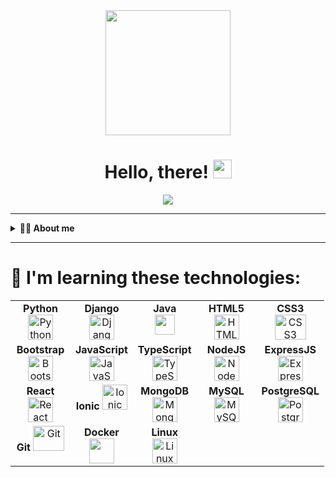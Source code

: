 <div id="header" align="center">
  <img src="https://media.giphy.com/media/lOs74pwVzfZElO3VDY/giphy.gif" width="200"/>
  <h1>
    Hello, there! 
    <img src="https://media.giphy.com/media/hvRJCLFzcasrR4ia7z/giphy.gif" width="30"/>
  </h1>
</div>

<div align="center">
  <img src="https://media.giphy.com/media/dWesBcTLavkZuG35MI/giphy.gif"/>
</div>

---

<details>
  <summary><b>👨‍💻 About me</b></summary></br>
  I'm a study computer engineer 💻 from Chile
  
  - 👾 I like to try new things.
  - 🌱 Contributing to Open Source.
</details>

---

# 🔭 I'm learning these technologies:

<table>
  <tbody>
    <tr valign="top">
      <td width="80px" align="center">
        <span><strong>Python</strong></span>
        <img src="https://cdn.jsdelivr.net/gh/devicons/devicon/icons/python/python-original.svg" title="Python" alt="Python" width="40" height="40"/>
      </td>
      <td width="80px" align="center">
        <span><strong>Django</strong></span>
        <img src="https://cdn.jsdelivr.net/gh/devicons/devicon/icons/django/django-plain-wordmark.svg" title="Django" alt="Django" width="40" height="40"/>
      </td>
       </td>
         <td width="80px" align="center">
         <span><strong>Java</strong></span><br>
         <img src="https://cdn.jsdelivr.net/gh/devicons/devicon/icons/java/java-original.svg" height="32">
         </td>
      <td width="80px" align="center">
        <span><strong>HTML5</strong></span>
        <img src="https://cdn.jsdelivr.net/gh/devicons/devicon/icons/html5/html5-original.svg" title="HTML5" alt="HTML5" width="40" height="40"/>
      </td>
      <td width="80px" align="center">
        <span><strong>CSS3</strong></span>
        <img src="https://cdn.jsdelivr.net/gh/devicons/devicon/icons/css3/css3-original.svg" title="CSS3" alt="CSS3" width="50" height="40"/>
      </td>
    </tr>
    <tr valign="top">
      <td width="80px" align="center">
        <span><strong>Bootstrap</strong></span>
        <img src="https://cdn.jsdelivr.net/gh/devicons/devicon/icons/bootstrap/bootstrap-original.svg" title="Bootstrap" alt="Bootstrap" width="40" height="40"/>
      </td>
      <td width="80px" align="center">
        <span><strong>JavaScript</strong></span>
        <img src="https://cdn.jsdelivr.net/gh/devicons/devicon/icons/javascript/javascript-original.svg" title="JavaScript" alt="JavaScript" width="40" height="40"/>
      </td>
      <td width="80px" align="center">
        <span><strong>TypeScript</strong></span>
        <img src="https://cdn.jsdelivr.net/gh/devicons/devicon/icons/typescript/typescript-original.svg" title="TypeScript" alt="TypeScript" width="40" height="40"/>
      </td>
      <td width="80px" align="center">
        <span><strong>NodeJS</strong></span>
        <img src="https://cdn.jsdelivr.net/gh/devicons/devicon/icons/nodejs/nodejs-original.svg" title="NodeJS" alt="NodeJS" width="40" height="40"/>
      </td>
      <td width="80px" align="center">
        <span><strong>ExpressJS</strong></span>
        <img src="https://cdn.jsdelivr.net/gh/devicons/devicon/icons/express/express-original-wordmark.svg" title="ExpressJS" alt="ExpressJS" width="40" height="40"/>
      </td>
    </tr>
    <tr valign="top">
       <td width="80px" align="center">
       <span><strong>React</strong></span>
       <img src="https://cdn.jsdelivr.net/gh/devicons/devicon/icons/react/react-original.svg" title="React" alt="React" width="40" height="40"/>
      </td>
      <td width="80px" align="center">
        <span><strong>Ionic</strong></span>
        <img src="https://cdn.jsdelivr.net/gh/devicons/devicon/icons/ionic/ionic-original-wordmark.svg" title="Ionic" alt="Ionic" width="40" height="40"/>
      </td>
      <td width="80px" align="center">
        <span><strong>MongoDB</strong></span>
        <img src="https://cdn.jsdelivr.net/gh/devicons/devicon/icons/mongodb/mongodb-original.svg" title="MongoDB" alt="MongoDB" width="40" height="40"/>
      </td>
      <td width="80px" align="center">
        <span><strong>MySQL</strong></span>
        <img src="https://cdn.jsdelivr.net/gh/devicons/devicon/icons/mysql/mysql-original-wordmark.svg" title="MySQL" alt="MySQL" width="40" height="40"/>
      </td>
      <td width="80px" align="center">
        <span><strong>PostgreSQL</strong></span>
        <img src="https://cdn.jsdelivr.net/gh/devicons/devicon/icons/postgresql/postgresql-original-wordmark.svg" title="PostgreSQL" alt="PostgreSQL" width="40" height="40"/>
      </td>
    </tr>
    <tr valign="top">
      <td width="80px" align="center">
        <span><strong>Git</strong></span>
        <img src="https://cdn.jsdelivr.net/gh/devicons/devicon/icons/git/git-original.svg" title="Git" alt="Git" width="50" height="40"/>
      </td>
      <td width="80px" align="center">
        <span><strong>Docker</strong></span>
        <img src="https://cdn.jsdelivr.net/gh/devicons/devicon/icons/docker/docker-original.svg" width="40" height="40"/>
      </td>
      <td width="80px" align="center">
        <span><strong>Linux</strong></span>
        <img src="https://cdn.jsdelivr.net/gh/devicons/devicon/icons/linux/linux-original.svg" title="Linux" alt="Linux" width="40" height="40"/>
      </td>
    </tr>
  </tbody>
</table>
